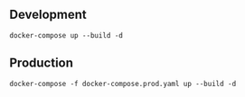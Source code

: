 ## Development
```
docker-compose up --build -d
```

## Production
```
docker-compose -f docker-compose.prod.yaml up --build -d
```
